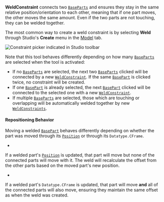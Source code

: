 **WeldConstraint** connects two [`BaseParts`](https://create.roblox.com/docs/reference/engine/classes/BasePart) and ensures they
stay in the same relative position/orientation to each other, meaning that if
one part moves, the other moves the same amount. Even if the two parts are not
touching, they can be welded together.

The most common way to create a weld constraint is by selecting **Weld**
through Studio's **Create** menu in the [Model](https://create.roblox.com/docs/studio/model-tab)
tab.

![Constraint picker indicated in Studio toolbar](https://prod.docsiteassets.roblox.com/assets/studio/general/Model-Tab-Constraints-Create-Menu.png)

Note that this tool behaves differently depending on how many
[`BaseParts`](https://create.roblox.com/docs/reference/engine/classes/BasePart) are selected when the tool is activated:

- If no [`BaseParts`](https://create.roblox.com/docs/reference/engine/classes/BasePart) are selected, the next two
[`BaseParts`](https://create.roblox.com/docs/reference/engine/classes/BasePart) clicked will be connected by a new
[`WeldConstraint`](https://create.roblox.com/docs/reference/engine/classes/WeldConstraint). If the same [`BasePart`](https://create.roblox.com/docs/reference/engine/classes/BasePart) is clicked twice, no
constraint will be created.
- If one [`BasePart`](https://create.roblox.com/docs/reference/engine/classes/BasePart) is already selected, the next [`BasePart`](https://create.roblox.com/docs/reference/engine/classes/BasePart)
clicked will be connected to the selected one with a new
[`WeldConstraint`](https://create.roblox.com/docs/reference/engine/classes/WeldConstraint).
- If multiple [`BaseParts`](https://create.roblox.com/docs/reference/engine/classes/BasePart) are selected, those which are
touching or overlapping will be automatically welded together by new
[`WeldConstraints`](https://create.roblox.com/docs/reference/engine/classes/WeldConstraint).

#### Repositioning Behavior

Moving a welded [`BasePart`](https://create.roblox.com/docs/reference/engine/classes/BasePart) behaves differently depending on whether the
part was moved through its [`Position`](https://create.roblox.com/docs/reference/engine/classes/BasePart#Position) or through its
`Datatype.CFrame`.

- 

If a welded part's [`Position`](https://create.roblox.com/docs/reference/engine/classes/BasePart#Position) is updated, that part
will move but none of the connected parts will move with it. The weld will
recalculate the offset from the other parts based on the moved part's new
position.

- 

If a welded part's `Datatype.CFrame` is updated, that part will move **and**
all of the connected parts will also move, ensuring they maintain the same
offset as when the weld was created.